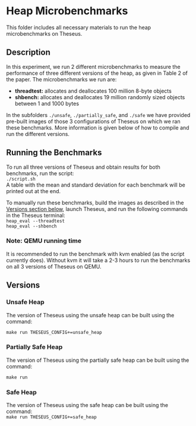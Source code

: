 # Heap Microbenchmarks
This folder includes all necessary materials to run the heap microbenchmarks on Theseus.
## Description
In this experiment, we run 2 different microbenchmarks to measure the performance of three different versions of the heap, as given in Table 2 of the paper. The microbenchmarks we run are:
- **threadtest:** allocates and deallocates 100 million 8-byte objects
- **shbench:** allocates and deallocates 19 million randomly sized objects between 1 and 1000 bytes

In the subfolders `./unsafe`, `./partially_safe`, and `./safe` we have provided pre-built images of those 3 configurations of Theseus on which we ran these benchmarks. More information is given below of how to compile and run the different versions.

## Running the Benchmarks
To run all three versions of Theseus and obtain results for both benchmarks, run the script:  
`./script.sh`  
A table with the mean and standard deviation for each benchmark will be printed out at the end.

To manually run these benchmarks, build the images as described in the [Versions section below](#Versions), launch Theseus, and run the following commands in the Theseus terminal:  
`heap_eval --threadtest`    
`heap_eval --shbench`  

### Note: QEMU running time
It is recommended to run the benchmark with kvm enabled (as the script currently does). Without kvm it will take a 2-3 hours to run the benchmarks on all 3 versions of Theseus on QEMU.

## Versions
### Unsafe Heap
The version of Theseus using the unsafe heap can be built using the command:

`make run THESEUS_CONFIG+=unsafe_heap`

### Partially Safe Heap
The version of Theseus using the partially safe heap can be built using the command:

`make run`

### Safe Heap
The version of Theseus using the safe heap can be built using the command:  
`make run THESEUS_CONFIG+=safe_heap`
